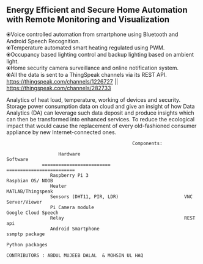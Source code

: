 ## Energy Efficient and Secure Home Automation with Remote Monitoring and Visualization

⦿Voice controlled automation from smartphone using Bluetooth and Android Speech Recognition.<br>
⦿Temperature automated smart heating regulated using PWM.<br>
⦿Occupancy based lighting control and backup lighting based on ambient light.<br>
⦿Home security camera surveillance and online notification system.<br>
⦿All the data is sent to a ThingSpeak channels via its REST API.<br>
https://thingspeak.com/channels/1226727       ||           https://thingspeak.com/channels/282733<br>

Analytics of heat load, temperature, working of devices and security. 
Storage power consumption data on cloud and give an insight of how Data Analytics (DA) can leverage such data deposit and produce insights which can then be transformed into enhanced services.
To reduce the ecological impact that would cause the replacement of every old-fashioned consumer appliance by new Internet-connected ones.

                                                  Components:

                       Hardware                                          Software
                 =========================                        =========================
                    Raspberry Pi 3                                   Raspbian OS/ NOOB
                    Heater                                           MATLAB/Thingspeak
                    Sensors (DHT11, PIR, LDR)                        VNC Server/Viewer
                    Pi Camera module                                 Google Cloud Speech 
                    Relay                                            REST api
                    Android Smartphone                               ssmptp package
                                                                     Python packages
     
    CONTRIBUTORS : ABDUL MUJEEB DALAL  & MOHSIN UL HAQ
    
    
    
    
    
    
